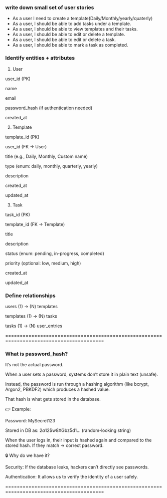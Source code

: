 ### write down small set of user stories

- As a user I need to create a template(Daily/Monthly/yearly/quaterly)
- As a user, I should be able to add tasks under a template.
- As a user, I should be able to view templates and their tasks.
- As a user, I should be able to edit or delete a template.
- As a user, I should be able to edit or delete a task.
- As a user, I should be able to mark a task as completed.

### Identify entities + attributes

1. User

user_id (PK)

name

email

password_hash (if authentication needed)

created_at

2. Template

template_id (PK)

user_id (FK → User)

title (e.g., Daily, Monthly, Custom name)

type (enum: daily, monthly, quarterly, yearly)

description

created_at

updated_at

3. Task

task_id (PK)

template_id (FK → Template)

title

description

status (enum: pending, in-progress, completed)

priority (optional: low, medium, high)

created_at

updated_at

### Define relationships

users (1) → (N) templates

templates (1) → (N) tasks

tasks (1) → (N) user_entries

========================================================================================

### What is password_hash?

It’s not the actual password.

When a user sets a password, systems don’t store it in plain text (unsafe).

Instead, the password is run through a hashing algorithm (like bcrypt, Argon2, PBKDF2) which produces a hashed value.

That hash is what gets stored in the database.

👉 Example:

Password: MySecret123

Stored in DB as: $2a$12$w8XGbz5d1... (random-looking string)

When the user logs in, their input is hashed again and compared to the stored hash. If they match → correct password.

🔒 Why do we have it?

Security: If the database leaks, hackers can’t directly see passwords.

Authentication: It allows us to verify the identity of a user safely.

========================================================================================
